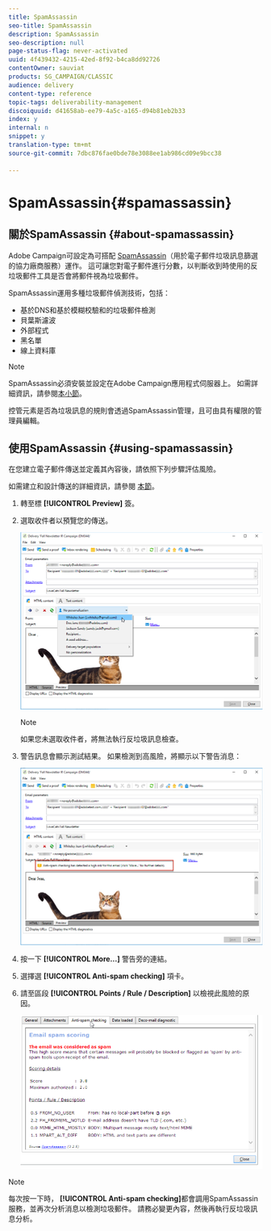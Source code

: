 ```yaml
---
title: SpamAssassin
seo-title: SpamAssassin
description: SpamAssassin
seo-description: null
page-status-flag: never-activated
uuid: 4f439432-4215-42ed-8f92-b4ca8dd92726
contentOwner: sauviat
products: SG_CAMPAIGN/CLASSIC
audience: delivery
content-type: reference
topic-tags: deliverability-management
discoiquuid: d41658ab-ee79-4a5c-a165-d94b81eb2b33
index: y
internal: n
snippet: y
translation-type: tm+mt
source-git-commit: 7dbc876fae0bde78e3088ee1ab986cd09e9bcc38

---
```



# SpamAssassin{#spamassassin}

## 關於SpamAssassin {#about-spamassassin}

Adobe Campaign可設定為可搭配 [SpamAssassin](https://spamassassin.apache.org)（用於電子郵件垃圾訊息篩選的協力廠商服務）運作。 這可讓您對電子郵件進行分數，以判斷收到時使用的反垃圾郵件工具是否會將郵件視為垃圾郵件。

SpamAssassin運用多種垃圾郵件偵測技術，包括：

* 基於DNS和基於模糊校驗和的垃圾郵件檢測
* 貝葉斯濾波
* 外部程式
* 黑名單
* 線上資料庫

>[!NOTE]
>
>SpamAssassin必須安裝並設定在Adobe Campaign應用程式伺服器上。 如需詳細資訊，請參閱[本小節](../../installation/using/configuring-spamassassin.md)。
>
>控管元素是否為垃圾訊息的規則會透過SpamAssassin管理，且可由具有權限的管理員編輯。

## 使用SpamAssassin {#using-spamassassin}

在您建立電子郵件傳送並定義其內容後，請依照下列步驟評估風險。

如需建立和設計傳送的詳細資訊，請參閱 [本節](../../delivery/using/about-email-channel.md)。

1. 轉至標 **[!UICONTROL Preview]** 簽。
1. 選取收件者以預覽您的傳送。

   ![](assets/s_tn_del_preview_spamassassin_recipient.png)

   >[!NOTE]
   >
   >如果您未選取收件者，將無法執行反垃圾訊息檢查。

1. 警告訊息會顯示測試結果。 如果檢測到高風險，將顯示以下警告消息：

   ![](assets/s_tn_del_preview_spamassassin_ko.png)

1. 按一下 **[!UICONTROL More...]** 警告旁的連結。
1. 選擇選 **[!UICONTROL Anti-spam checking]** 項卡。
1. 請至區段 **[!UICONTROL Points / Rule / Description]** 以檢視此風險的原因。

   ![](assets/s_tn_del_msg_spamassassin_ko.png)

>[!NOTE]
>
>每次按一下時， **[!UICONTROL Anti-spam checking]**&#x200B;都會調用SpamAssassin服務，並再次分析消息以檢測垃圾郵件。 請務必變更內容，然後再執行反垃圾訊息分析。
